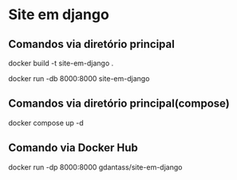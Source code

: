 # Site em django

## Comandos via diretório principal

docker build -t site-em-django .

docker run -db 8000:8000 site-em-django

## Comandos via diretório principal(compose)

docker compose up -d

## Comando via Docker Hub

docker run -dp 8000:8000 gdantass/site-em-django